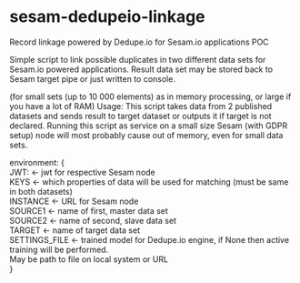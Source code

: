 # sesam-dedupeio-linkage
Record linkage powered by Dedupe.io for Sesam.io applications POC

Simple script to link possible duplicates in two different data sets for Sesam.io powered applications.
Result data set may be stored back to Sesam target pipe or just written to console.


(for small sets (up to 10 000 elements) as in memory processing, or large if you have a lot of RAM)
Usage: This script takes data from 2 published datasets and sends result to target dataset
or outputs it if target is not  declared.
Running this script as service on a small size Sesam (with GDPR setup) node will most probably cause out of memory,
even for small data sets.

environment: {  
    JWT:            <- jwt for respective Sesam node  
    KEYS            <- which properties of data will be used for matching (must be same in both datasets)  
    INSTANCE        <- URL for Sesam node  
    SOURCE1         <- name of first, master data set  
    SOURCE2         <- name of second, slave data set  
    TARGET          <- name of target data set  
    SETTINGS_FILE   <- trained model for Dedupe.io engine, if None then active training will be performed.  
                        May be path to file on local system or URL  
}  

